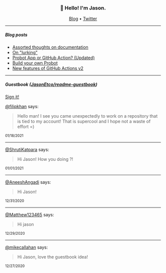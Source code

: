 <h3 align="center">👋 Hello! I'm Jason.</h3>

<p align="center">
  <a href="https://jasonet.co">Blog</a> •
  <a href="https://twitter.com/JasonEtco">Twitter</a>
</p>

---

##### Blog posts

<!--START_SECTION:posts-->
* [Assorted thoughts on documentation](https:&#x2F;&#x2F;jasonet.co&#x2F;posts&#x2F;thoughts-on-docs&#x2F;)
* [On &quot;lurking&quot;](https:&#x2F;&#x2F;jasonet.co&#x2F;posts&#x2F;on-lurking&#x2F;)
* [Probot App or GitHub Action? (Updated)](https:&#x2F;&#x2F;jasonet.co&#x2F;posts&#x2F;probot-app-or-github-action-v2&#x2F;)
* [Build your own Probot](https:&#x2F;&#x2F;jasonet.co&#x2F;posts&#x2F;build-your-own-probot&#x2F;)
* [New features of GitHub Actions v2](https:&#x2F;&#x2F;jasonet.co&#x2F;posts&#x2F;new-features-of-github-actions&#x2F;)
<!--END_SECTION:posts-->

---

##### Guestbook ([JasonEtco/readme-guestbook](https://github.com/JasonEtco/readme-guestbook))

<a href="https://readme-guestbook.now.sh">Sign it!</a>

<!--START_SECTION:guestbook-->
[@filipkhan](https://github.com/filipkhan) says:

> Hello man! I see you came unexpectedly to work on a repository that is tied to my account! That is supercool and I hope not a waste of effort =)

<sup>01/18/2021</sup>


---

[@ShrutiKatpara](https://github.com/ShrutiKatpara) says:

> Hi Jason! How you doing ?!

<sup>01/01/2021</sup>


---

[@AneeshAngadi](https://github.com/AneeshAngadi) says:

> Hi Jason!

<sup>12/31/2020</sup>


---

[@Matthew123465](https://github.com/Matthew123465) says:

> Hi jason

<sup>12/29/2020</sup>


---

[@mikecallahan](https://github.com/mikecallahan) says:

> Hi Jason, love the guestbook idea!

<sup>12/27/2020</sup>

<!--END_SECTION:guestbook-->
<!--GUESTBOOK_LIST [{"name":"filipkhan","message":"Hello man! I see you came unexpectedly to work on a repository that is tied to my account! That is supercool and I hope not a waste of effort =)","date":"01/18/2021"},{"name":"ShrutiKatpara","message":"Hi Jason! How you doing ?!","date":"01/01/2021"},{"name":"AneeshAngadi","message":"Hi Jason!","date":"12/31/2020"},{"name":"Matthew123465","message":"Hi jason","date":"12/29/2020"},{"name":"mikecallahan","message":"Hi Jason, love the guestbook idea!","date":"12/27/2020"}]-->
